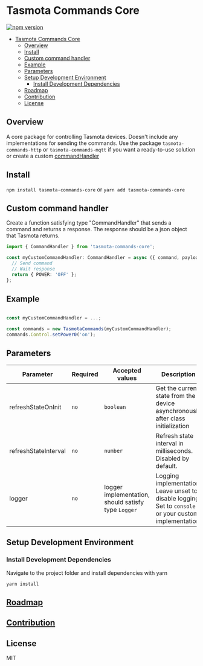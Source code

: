 # Tasmota Commands Core

[![npm version](https://badge.fury.io/js/tasmota-commands-core.svg)](https://www.npmjs.com/package/tasmota-commands-core)

- [Tasmota Commands Core](#tasmota-commands-core)
  - [Overview](#overview)
  - [Install](#install)
  - [Custom command handler](#custom-command-handler)
  - [Example](#example)
  - [Parameters](#parameters)
  - [Setup Development Environment](#setup-development-environment)
    - [Install Development Dependencies](#install-development-dependencies)
  - [Roadmap](#roadmap)
  - [Contribution](#contribution)
  - [License](#license)

## Overview

A core package for controlling Tasmota devices. Doesn't include any implementations for sending the commands. Use the package `tasmota-commands-http` or `tasmota-commands-mqtt` if you want a ready-to-use solution or create a custom [commandHandler](#custom-command-handler)

## Install

`npm install tasmota-commands-core` or `yarn add tasmota-commands-core`

## Custom command handler

Create a function satisfying type "CommandHandler" that sends a command and returns a response. The response should be a json object that Tasmota returns.

```typescript
import { CommandHandler } from 'tasmota-commands-core';

const myCustomCommandHandler: CommandHandler = async ({ command, payload, logger }) => {
  // Send command
  // Wait response
  return { POWER: 'OFF' };
};
```

## Example

```javascript

const myCustomCommandHandler = ...;

const commands = new TasmotaCommands(myCustomCommandHandler);
commands.Control.setPower0('on');
```

## Parameters

| Parameter            | Required | Accepted values                                     | Description                                                                                             |
| -------------------- | -------- | --------------------------------------------------- | ------------------------------------------------------------------------------------------------------- |
| refreshStateOnInit   | `no`     | `boolean`                                           | Get the current state from the device asynchronously after class initialization                         |
| refreshStateInterval | `no`     | `number`                                            | Refresh state interval in milliseconds. Disabled by default.                                            |
| logger               | `no`     | logger implementation, should satisfy type `Logger` | Logging implementation. Leave unset to disable logging. Set to `console` or your custom implementation. |

## Setup Development Environment

### Install Development Dependencies

Navigate to the project folder and install dependencies with yarn

```
yarn install
```

## [Roadmap](../../README.md#roadmap)

## [Contribution](../../README.md#contribution)

## License

MIT
